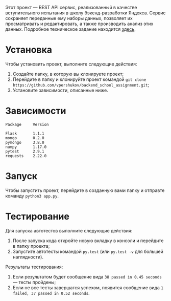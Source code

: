 Этот проект — REST API сервис, реализованный в качестве вступительного испытания
в школу бэкенд-разработки Яндекса. Сервис сохраняет переданные ему наборы данных, позволяет их
просматривать и редактировать, а также производить анализ этих данных. Подробное техническое задание находится [здесь](https://docviewer.yandex.ru/view/522289777/?page=1&*=d3yu5DTbRdU%2BmWq676JUZ0iLDLd7InVybCI6InlhLWRpc2stcHVibGljOi8vOHhSS3l5bXZVL0VsUGJCY3k1M3V1T043VEQzSEdrRU1TbGtEN0pXRWFweVFybTNadjhwVTRNMWJHL3RDRzlMSnEvSjZicG1SeU9Kb25UM1ZvWG5EYWc9PSIsInRpdGxlIjoiVEFTSy5wZGYiLCJub2lmcmFtZSI6ZmFsc2UsInVpZCI6IjUyMjI4OTc3NyIsInRzIjoxNTY4NzIxNDk0Mzc4LCJ5dSI6IjQ3NTcxNzcxOTE1NjgyNjY1MDgifQ%3D%3D).


# Установка

Чтобы установить проект, выполните следующие действия:
1. Создайте папку, в которую вы клонируете проект;
2. Перейдите в папку и клонируйте проект командой ```git clone https://github.com/vpershukov/backend_school_assignment.git```;
3. Установите зависимости, описанные ниже.


# Зависимости

```python3
Package     Version

Flask       1.1.1
mongo       0.2.0
pymongo     3.8.0
numpy       1.17.0
pytest      2.9.1
requests    2.22.0
```


# Запуск

Чтобы запустить проект, перейдите в созданную вами папку и отправте команду ```python3 app.py```.


# Тестирование

Для запуска автотестов выполните следующие действия:
1. После запуска кода откройте новую вкладку в консоли и перейдите в папку проекта;
2. Запустите автотесты командой ```py.test``` (или ```py.test -v``` для большей наглядности).

Результаты тестирования:
1. Если результатом будет сообщение вида ```38 passed in 0.45 seconds``` — тесты пройдены;
2. Если не все тесты завершатся успехом, появится сообщение вида ```1 failed, 37 passed in 0.52 seconds```.
